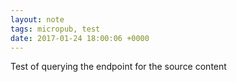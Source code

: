 ```yaml
---
layout: note
tags: micropub, test
date: 2017-01-24 18:00:06 +0000
---
```

Test of querying the endpoint for the source content